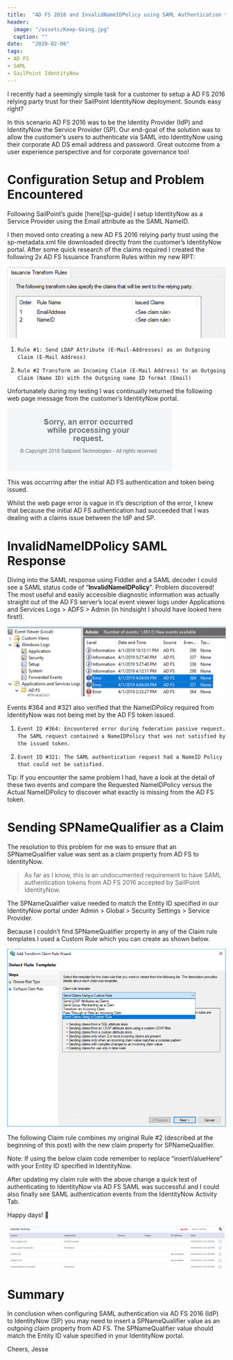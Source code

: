 ```yaml
---
title:  "AD FS 2016 and InvalidNameIDPolicy using SAML Authentication to SailPoint IdentityNow"
header:
  image: "/assets/Keep-Going.jpg"
  caption: ""
date:   "2020-02-06"
tags: 
- AD FS 
- SAML 
- SailPoint IdentityNow
---
```

I recently had a seemingly simple task for a customer to setup a AD FS 2016 relying party trust for their SailPoint IdentityNow deployment. Sounds easy right?

In this scenario AD FS 2016 was to be the Identity Provider (IdP) and IdentityNow the Service Provider (SP). Our end-goal of the solution was to allow the customer’s users to authenticate via SAML into IdentityNow using their corporate AD DS email address and password. Great outcome from a user experience perspective and for corporate governance too!

<h1><b>Configuration Setup and Problem Encountered</b></h1>
Following SailPoint’s guide [here][sp-guide] I setup IdentityNow as a Service Provider using the Email attribute as the SAML NameID.

I then moved onto creating a new AD FS 2016 relying party trust using the sp-metadata.xml file downloaded directly from the customer’s IdentityNow portal. After some quick research of the claims required I created the following 2x AD FS Issuance Transform Rules within my new RPT:

![Claim Issuance Rules](/assets/ClaimIssuanceRules.png)

1. `Rule #1: Send LDAP Attribute (E-Mail-Addresses) as an Outgoing Claim (E-Mail Address)`
<script src="https://gist.github.com/jesseloudon/a1770b1035e89e674427ab5a28fad99c.js"></script>

2. `Rule #2 Transform an Incoming Claim (E-Mail Address) to an Outgoing Claim (Name ID) with the Outgoing name ID format (Email)`
<script src="https://gist.github.com/jesseloudon/5abc590e4d11be89c8629fca6a816f9f.js"></script>

Unfortunately during my testing I was continually returned the following web page message from the customer’s IdentityNow portal. 

![SailpointError](/assets/SailPoint-Error.png)

This was occurring after the initial AD FS authentication and token being issued.

Whilst the web page error is vague in it’s description of the error, I knew that because the initial AD FS authentication had succeeded that I was dealing with a claims issue between the IdP and SP. 

<h1><b>InvalidNameIDPolicy SAML Response</b></h1>
Diving into the SAML response using Fiddler and a SAML decoder I could see a SAML status code of “<b>InvalidNameIDPolicy</b>". Problem discovered! The most useful and easily accessible diagnostic information was actually straight out of the AD FS server’s local event viewer logs under Applications and Services Logs > ADFS > Admin (in hindsight I should have looked here first!).

![ADFSevents](/assets/ADFS-Events-364_321.png)

Events #364 and #321 also verified that the NameIDPolicy required from IdentityNow was not being met by the AD FS token issued.

1. `Event ID #364: Encountered error during federation passive request. The SAML request contained a NameIDPolicy that was not satisfied by the issued token.`

2. `Event ID #321: The SAML authentication request had a NameID Policy that could not be satisfied.`

Tip: If you encounter the same problem I had, have a look at the detail of these two events and compare the Requested NameIDPolicy versus the Actual NameIDPolicy to discover what exactly is missing from the AD FS token.

<h1><b>Sending SPNameQualifier as a Claim</b></h1>
The resolution to this problem for me was to ensure that an SPNameQualifier value was sent as a claim property from AD FS to IdentityNow.

> As far as I know, this is an undocumented requirement to have SAML authentication tokens from AD FS 2016 accepted by SailPoint IdentityNow.

The SPNameQualifier value needed to match the Entity ID specified in our IdentityNow portal under Admin > Global > Security Settings > Service Provider.

Because I couldn’t find SPNameQualifier property in any of the Claim rule templates I used a Custom Rule which you can create as shown below.

![CustomClaimRule](/assets/SendClaimsUsingaCustomRule.png)

The following Claim rule combines my original Rule #2 (described at the beginning of this post) with the new claim property for SPNameQualifier.

Note: If using the below claim code remember to replace “insertValueHere” with your Entity ID specified in IdentityNow.
<script src="https://gist.github.com/jesseloudon/6b905c273466e1730f18d310be327f3c.js"></script>

After updating my claim rule with the above change a quick test of authenticating to IdentityNow via AD FS SAML was successful and I could also finally see SAML authentication events from the IdentityNow Activity Tab.

Happy days! 🙂

![IDNSAMLevents](/assets/IdentityNow-SAML-Events.png)

<h1><b>Summary</b></h1>
In conclusion when configuring SAML authentication via AD FS 2016 (IdP) to IdentityNow (SP) you may need to insert a SPNameQualifier value as an outgoing claim property from AD FS. The SPNameQualifier value should match the Entity ID value specified in your IdentityNow portal.

Cheers, Jesse

[sp-guide]:https://community.sailpoint.com/docs/DOC-7131

